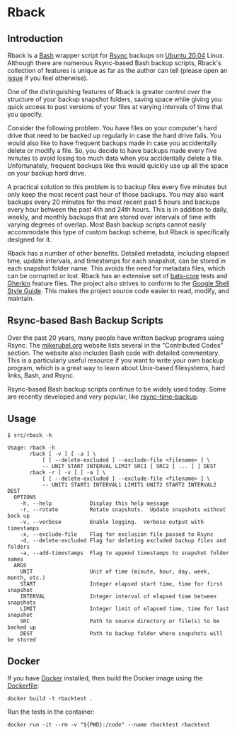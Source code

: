 # Rback

##  Introduction

Rback is a [Bash](https://www.gnu.org/software/bash/) wrapper script for [Rsync](https://rsync.samba.org/) backups on [Ubuntu 20.04](https://releases.ubuntu.com/focal/) Linux.  Although there are numerous Rsync-based Bash backup scripts, Rback's collection of features is unique as far as the author can tell (please open an [issue](https://github.com/AlexGose/rback/issues) if you feel otherwise).

One of the distinguishing features of Rback is greater control over the structure of your backup snapshot folders, saving space while giving you quick access to past versions of your files at varying intervals of time that you specify.

Consider the following problem.  You have files on your computer's hard drive that need to be backed up regularly in case the hard drive fails.  You would also like to have frequent backups made in case you accidentally delete or modify a file.  So, you decide to have backups made every five minutes to avoid losing too much data when you accidentally delete a file.  Unfortunately, frequent backups like this would quickly use up all the space on your backup hard drive.

A practical solution to this problem is to backup files every five minutes but only keep the most recent past hour of those backups.  You may also want backups every 20 minutes for the most recent past 5 hours and backups every hour between the past 4th and 24th hours.  This is in addition to daily, weekly, and monthly backups that are stored over intervals of time with varying degrees of overlap.  Most Bash backup scripts cannot easily accommodate this type of custom backup scheme, but Rback is specifically designed for it.

Rback has a number of other benefits.  Detailed metadata, including elapsed time, update intervals, and timestamps for each snapshot, can be stored in each snapshot folder name.  This avoids the need for metadata files, which can be corrupted or lost.  Rback has an extensive set of [bats-core](https://github.com/bats-core/bats-core) tests and [Gherkin](https://cucumber.io/docs/gherkin/reference/) feature files.  The project also strives to conform to the [Google Shell Style Guide](https://google.github.io/styleguide/shellguide.html).  This makes the project source code easier to read, modify, and maintain.

## Rsync-based Bash Backup Scripts

Over the past 20 years, many people have written backup programs using Rsync.  The [mikerubel.org](http://www.mikerubel.org/computers/rsync_snapshots/) website lists several in the "Contributed Codes" section.  The website also includes Bash code with detailed commentary.  This is a particularly useful resource if you want to write your own backup program, which is a great way to learn about Unix-based filesystems, hard links, Bash, and Rsync.

Rsync-based Bash backup scripts continue to be widely used today.  Some are recently developed and very popular, like [rsync-time-backup](https://github.com/laurent22/rsync-time-backup).

## Usage

```console
$ src/rback -h

Usage: rback -h
       rback [ -v ] [ -a ] \
           [ [ --delete-excluded ] --exclude-file <filename> ] \
           -- UNIT START INTERVAL LIMIT SRC1 [ SRC2 [ ... ] ] DEST
       rback -r [ -v ] [ -a ] \
           [ [ --delete-excluded ] --exclude-file <filename> ] \
           -- UNIT1 START1 INTERVAL1 LIMIT1 UNIT2 START2 INTERVAL2 DEST
  OPTIONS
    -h, --help            Display this help message
    -r, --rotate          Rotate snapshots.  Update snapshots without back up
    -v, --verbose         Enable logging.  Verbose output with timestamps
    -x, --exclude-file    Flag for exclusion file passed to Rsync
    -d, --delete-excluded Flag for deleting excluded backup files and folders
    -a, --add-timestamps  Flag to append timestamps to snapshot folder names
  ARGS
    UNIT                  Unit of time (minute, hour, day, week, month, etc.)
    START                 Integer elapsed start time, time for first snapshot
    INTERVAL              Integer interval of elapsed time between snapshots
    LIMIT                 Integer limit of elapsed time, time for last snapshot
    SRC                   Path to source directory or file(s) to be backed up
    DEST                  Path to backup folder where snapshots will be stored
```

## Docker

If you have [Docker](https://docker.com) installed, then build the Docker image using the [Dockerfile](Dockerfile):

```
docker build -t rbacktest .
```

Run the tests in the container:

```
docker run -it --rm -v "${PWD}:/code" --name rbacktest rbacktest
```
